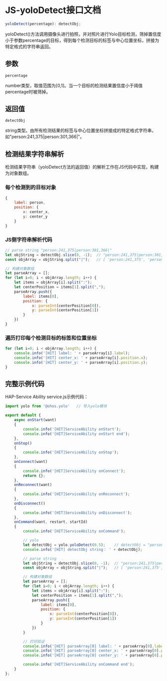 # JS-yoloDetect接口文档

```javascript
yoloDetect(percentage): detectObj;
```

yoloDetect()方法调用摄像头进行拍照，并对照片进行Yolo目标检测，筛掉置信度小于参数percentage的目标，得到每个检测目标的标签与中心位置坐标，拼接为特定格式的字符串返回。

## 参数

`percentage`

​	number类型，取值范围为[0,1]。当一个目标的检测结果置信度小于阈值percentage时被筛掉。

## 返回值

`detectObj`

​	string类型。由所有检测结果的标签与中心位置坐标拼接成的特定格式字符串，如"person:241,375|person:301,366|"。

## 检测结果字符串解析

检测结果字符串（yoloDetect方法的返回值）的解析工作在JS代码中实现，构建为对象数组。

### 每个检测到的目标对象

```javascript
{
	label: person,
    position: {
        x: center_x,
        y: center_y
    }
}
```

### JS侧字符串解析代码

```javascript
// parse string "person:241,375|person:301,366|"
let objString = detectObj.slice(0, -1);  // "person:241,375|person:301,366"
const objArray = objString.split("|");   // [ 'person:241,375', 'person:301,366' ]

// 构建对象数组
let parseArray = [];
for (let i=0; i < objArray.length; i++) {
    let items = objArray[i].split(":");
    let centerPosition = items[1].split(",");
    parseArray.push({
        label: items[0],
        position: {
            x: parseInt(centerPosition[0]),
            y: parseInt(centerPosition[1])
        }
    })
}
```

### 遍历打印每个检测目标的标签和位置坐标

```javascript
for (let i=0; i < objArray.length; i++) {
    console.info('[HIT] label: ' + parseArray[i].label);           
    console.info('[HIT] center_x: ' + parseArray[i].position.x);   
    console.info('[HIT] center_y: ' + parseArray[i].position.y);   
}
```

## 完整示例代码

HAP-Service Ability service.js示例代码：

```javascript
import yolo from '@ohos.yolo'   // 导入yolo模块

export default {
    async onStart(want)
    {
        console.info('[HIT]ServiceAbility onStart');
        console.info('[HIT]ServiceAbility onStart end');
    },
    onStop()
    {
        console.info('[HIT]ServiceAbility onStop');
    },
    onConnect(want)
    {
        console.info('[HIT]ServiceAbility onConnect');
        return {};
    },
    onReconnect(want)
    {
        console.info('[HIT]ServiceAbility onReconnect');
    },
    onDisconnect()
    {
        console.info('[HIT]ServiceAbility onDisconnect');
    },
    onCommand(want, restart, startId)
    {
        console.info('[HIT]ServiceAbility onCommand');

        // yolo 
        let detectObj = yolo.yoloDetect(0.5);    // detectObj = "person:241,375|person:301,366|"
        console.info('[HIT] detectObj string： ' + detectObj);   

        // parse string
        let objString = detectObj.slice(0, -1);  // "person:241,375|person:301,366"
        const objArray = objString.split("|");   // [ 'person:241,375', 'person:301,366' ]

        // 构建对象数组
        let parseArray = [];
        for (let i=0; i < objArray.length; i++) {
            let items = objArray[i].split(":");
            let centerPosition = items[1].split(",");
            parseArray.push({
                label: items[0],
                position: {
                    x: parseInt(centerPosition[0]),
                    y: parseInt(centerPosition[1])
                }
            })
        }

        // 打印验证
        console.info('[HIT] parseArray[0] label: ' + parseArray[0].label);           // person
        console.info('[HIT] parseArray[0] center_x: ' + parseArray[0].position.x);   // 241
        console.info('[HIT] parseArray[0] center_y: ' + parseArray[0].position.y);   // 375

        console.info('[HIT]ServiceAbility onCommand end');
    }
};
```


